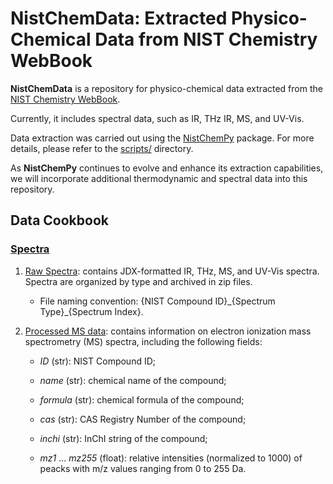 # NistChemData: Extracted Physico-Chemical Data from NIST Chemistry WebBook

**NistChemData** is a repository for physico-chemical data extracted from the [NIST Chemistry WebBook](https://webbook.nist.gov/). 

Currently, it includes spectral data, such as IR, THz IR, MS, and UV-Vis.

Data extraction was carried out using the [NistChemPy](https://github.com/IvanChernyshov/NistChemPy) package. For more details, please refer to the [scripts/](scripts/) directory.

As **NistChemPy** continues to evolve and enhance its extraction capabilities, we will incorporate additional thermodynamic and spectral data into this repository.


## Data Cookbook

### [Spectra](data/spectra/)

1. [Raw Spectra](data/spectra/init): contains JDX-formatted IR, THz, MS, and UV-Vis spectra. Spectra are organized by type and archived in zip files. 

    - File naming convention: {NIST Compound ID}\_{Spectrum Type}\_{Spectrum Index}.

2. [Processed MS data](data/spectra/ms.csv): contains information on electron ionization mass spectrometry (MS) spectra, including the following fields:

    - *ID* (str): NIST Compound ID;
    
    - *name* (str): chemical name of the compound;
    
    - *formula* (str): chemical formula of the compound;
    
    - *cas* (str): CAS Registry Number of the compound;
    
    - *inchi* (str): InChI string of the compound;
    
    - *mz1* ... *mz255* (float): relative intensities (normalized to 1000) of peacks with m/z values ranging from 0 to 255 Da.

